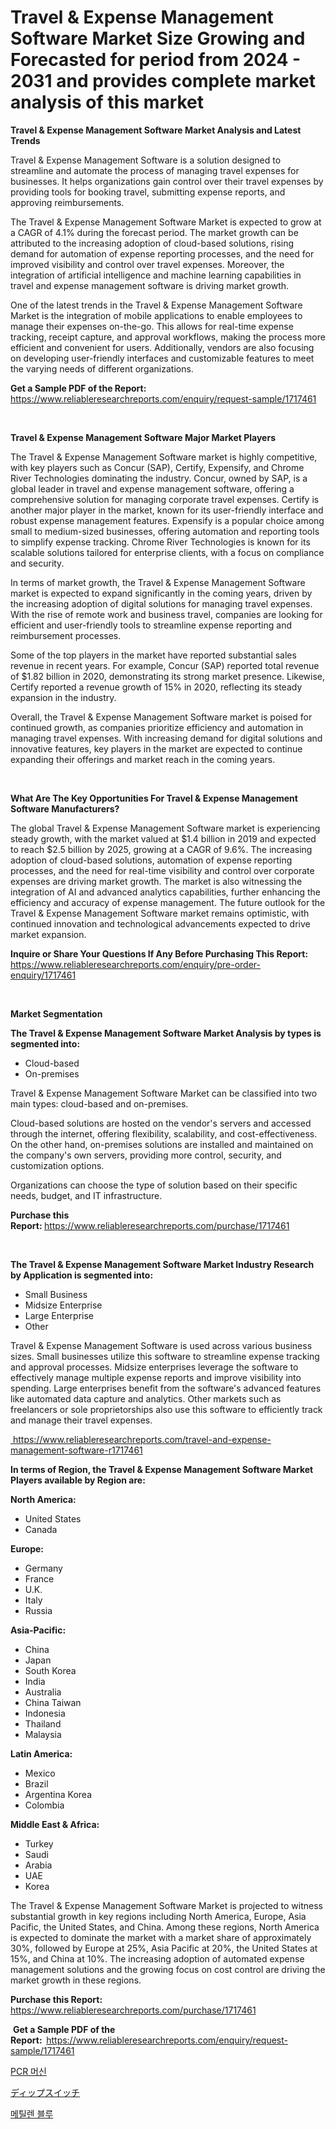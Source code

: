 <p><h1>Travel & Expense Management Software Market Size Growing and Forecasted for period from 2024 - 2031 and provides complete market analysis of this market</h1></p><p><strong>Travel & Expense Management Software Market Analysis and Latest Trends</strong></p>
<p><p>Travel & Expense Management Software is a solution designed to streamline and automate the process of managing travel expenses for businesses. It helps organizations gain control over their travel expenses by providing tools for booking travel, submitting expense reports, and approving reimbursements.</p><p>The Travel & Expense Management Software Market is expected to grow at a CAGR of 4.1% during the forecast period. The market growth can be attributed to the increasing adoption of cloud-based solutions, rising demand for automation of expense reporting processes, and the need for improved visibility and control over travel expenses. Moreover, the integration of artificial intelligence and machine learning capabilities in travel and expense management software is driving market growth.</p><p>One of the latest trends in the Travel & Expense Management Software Market is the integration of mobile applications to enable employees to manage their expenses on-the-go. This allows for real-time expense tracking, receipt capture, and approval workflows, making the process more efficient and convenient for users. Additionally, vendors are also focusing on developing user-friendly interfaces and customizable features to meet the varying needs of different organizations.</p></p>
<p><strong>Get a Sample PDF of the Report:&nbsp;</strong> <a href="https://www.reliableresearchreports.com/enquiry/request-sample/1717461">https://www.reliableresearchreports.com/enquiry/request-sample/1717461</a></p>
<p>&nbsp;</p>
<p><strong>Travel & Expense Management Software Major Market Players</strong></p>
<p><p>The Travel & Expense Management Software market is highly competitive, with key players such as Concur (SAP), Certify, Expensify, and Chrome River Technologies dominating the industry. Concur, owned by SAP, is a global leader in travel and expense management software, offering a comprehensive solution for managing corporate travel expenses. Certify is another major player in the market, known for its user-friendly interface and robust expense management features. Expensify is a popular choice among small to medium-sized businesses, offering automation and reporting tools to simplify expense tracking. Chrome River Technologies is known for its scalable solutions tailored for enterprise clients, with a focus on compliance and security.</p><p>In terms of market growth, the Travel & Expense Management Software market is expected to expand significantly in the coming years, driven by the increasing adoption of digital solutions for managing travel expenses. With the rise of remote work and business travel, companies are looking for efficient and user-friendly tools to streamline expense reporting and reimbursement processes.</p><p>Some of the top players in the market have reported substantial sales revenue in recent years. For example, Concur (SAP) reported total revenue of $1.82 billion in 2020, demonstrating its strong market presence. Likewise, Certify reported a revenue growth of 15% in 2020, reflecting its steady expansion in the industry.</p><p>Overall, the Travel & Expense Management Software market is poised for continued growth, as companies prioritize efficiency and automation in managing travel expenses. With increasing demand for digital solutions and innovative features, key players in the market are expected to continue expanding their offerings and market reach in the coming years.</p></p>
<p>&nbsp;</p>
<p><strong>What Are The Key Opportunities For Travel & Expense Management Software Manufacturers?</strong></p>
<p><p>The global Travel & Expense Management Software market is experiencing steady growth, with the market valued at $1.4 billion in 2019 and expected to reach $2.5 billion by 2025, growing at a CAGR of 9.6%. The increasing adoption of cloud-based solutions, automation of expense reporting processes, and the need for real-time visibility and control over corporate expenses are driving market growth. The market is also witnessing the integration of AI and advanced analytics capabilities, further enhancing the efficiency and accuracy of expense management. The future outlook for the Travel & Expense Management Software market remains optimistic, with continued innovation and technological advancements expected to drive market expansion.</p></p>
<p><strong>Inquire or Share Your Questions If Any Before Purchasing This Report:</strong> <a href="https://www.reliableresearchreports.com/enquiry/pre-order-enquiry/1717461">https://www.reliableresearchreports.com/enquiry/pre-order-enquiry/1717461</a></p>
<p>&nbsp;</p>
<p><strong>Market Segmentation</strong></p>
<p><strong>The Travel & Expense Management Software Market Analysis by types is segmented into:</strong></p>
<p><ul><li>Cloud-based</li><li>On-premises</li></ul></p>
<p><p>Travel & Expense Management Software Market can be classified into two main types: cloud-based and on-premises. </p><p>Cloud-based solutions are hosted on the vendor's servers and accessed through the internet, offering flexibility, scalability, and cost-effectiveness. On the other hand, on-premises solutions are installed and maintained on the company's own servers, providing more control, security, and customization options. </p><p>Organizations can choose the type of solution based on their specific needs, budget, and IT infrastructure.</p></p>
<p><strong>Purchase this Report:&nbsp;</strong><a href="https://www.reliableresearchreports.com/purchase/1717461">https://www.reliableresearchreports.com/purchase/1717461</a></p>
<p>&nbsp;</p>
<p><strong>The Travel & Expense Management Software Market Industry Research by Application is segmented into:</strong></p>
<p><ul><li>Small Business</li><li>Midsize Enterprise</li><li>Large Enterprise</li><li>Other</li></ul></p>
<p><p>Travel & Expense Management Software is used across various business sizes. Small businesses utilize this software to streamline expense tracking and approval processes. Midsize enterprises leverage the software to effectively manage multiple expense reports and improve visibility into spending. Large enterprises benefit from the software's advanced features like automated data capture and analytics. Other markets such as freelancers or sole proprietorships also use this software to efficiently track and manage their travel expenses.</p></p>
<p><a href="https://www.reliableresearchreports.com/travel-and-expense-management-software-r1717461">&nbsp;https://www.reliableresearchreports.com/travel-and-expense-management-software-r1717461</a></p>
<p><strong>In terms of Region, the Travel & Expense Management Software Market Players available by Region are:</strong></p>
<p>
    <p> <strong> North America: </strong>
        <ul>
            <li>United States</li>
            <li>Canada</li>
        </ul>
        </p> 
    <p> <strong> Europe: </strong>
        <ul>
            <li>Germany</li>
            <li>France</li>
            <li>U.K.</li>
            <li>Italy</li>
            <li>Russia</li>
        </ul>
        </p> 
    <p> <strong> Asia-Pacific: </strong>
        <ul>
            <li>China</li>
            <li>Japan</li>
            <li>South Korea</li>
            <li>India</li>
            <li>Australia</li>
            <li>China Taiwan</li>
            <li>Indonesia</li>
            <li>Thailand</li>
            <li>Malaysia</li>
        </ul>
        </p> 
    <p> <strong> Latin America: </strong>
        <ul>
            <li>Mexico</li>
            <li>Brazil</li>
            <li>Argentina Korea</li>
            <li>Colombia</li>
        </ul>
        </p> 
    <p> <strong> Middle East & Africa: </strong>
        <ul>
            <li>Turkey</li>
            <li>Saudi</li>
            <li>Arabia</li>
            <li>UAE</li>
            <li>Korea</li>
        </ul>
    </p>
    </p>
<p><p>The Travel & Expense Management Software Market is projected to witness substantial growth in key regions including North America, Europe, Asia Pacific, the United States, and China. Among these regions, North America is expected to dominate the market with a market share of approximately 30%, followed by Europe at 25%, Asia Pacific at 20%, the United States at 15%, and China at 10%. The increasing adoption of automated expense management solutions and the growing focus on cost control are driving the market growth in these regions.</p></p>
<p><strong>Purchase this Report: </strong><a href="https://www.reliableresearchreports.com/purchase/1717461">https://www.reliableresearchreports.com/purchase/1717461</a></p>
<p>&nbsp;<strong>Get a Sample PDF of the Report:&nbsp;&nbsp;</strong><a href="https://www.reliableresearchreports.com/enquiry/request-sample/1717461">https://www.reliableresearchreports.com/enquiry/request-sample/1717461</a></p>
<p><strong></strong></p>
<p><p><a href="https://medium.com/@angelardelean202220221/pcr-machine-%EC%8B%9C%EC%9E%A5%EC%9D%80-%EC%8B%9C%EC%9E%A5-%EC%A0%90%EC%9C%A0%EC%9C%A8-%ED%81%AC%EA%B8%B0-%EB%B0%8F-2031%EB%85%84%EA%B9%8C%EC%A7%80%EC%9D%98-%EC%98%88%EC%83%81-%EC%98%88%EC%B8%A1%EC%97%90-%EC%B4%88%EC%A0%90%EC%9D%84-%EB%A7%9E%EC%B6%A5%EB%8B%88%EB%8B%A4-59905812971f">PCR 머신</a></p><p><a href="https://medium.com/@lewisbechtelar1964/dip%E3%82%B9%E3%82%A4%E3%83%83%E3%83%81%E5%B8%82%E5%A0%B4%E3%81%AE%E5%88%86%E6%9E%90-%E3%82%B0%E3%83%AD%E3%83%BC%E3%83%90%E3%83%AB%E6%A5%AD%E7%95%8C%E3%81%AE%E5%B1%95%E6%9C%9B%E3%81%A8%E4%BA%88%E6%B8%AC-2024%E5%B9%B4%E3%81%8B%E3%82%892031%E5%B9%B4-6dabf9c24598">ディップスイッチ</a></p><p><a href="https://medium.com/@giovanileannon/%EB%A9%94%ED%8B%B8%EB%A0%8C-%EB%B8%94%EB%A3%A8-%EC%8B%9C%EC%9E%A5-%EB%B3%B4%EA%B3%A0%EC%84%9C%EB%8A%94-%EC%9D%B4-%EC%8B%9C%EC%9E%A5%EC%9D%98-%EC%B5%9C%EC%8B%A0-%ED%8A%B8%EB%A0%8C%EB%93%9C%EC%99%80-%EC%84%B1%EC%9E%A5-%EA%B8%B0%ED%9A%8C%EB%A5%BC-%EA%B3%B5%EA%B0%9C%ED%95%A9%EB%8B%88%EB%8B%A4-eee3c7f56169">메틸렌 블루</a></p></p>